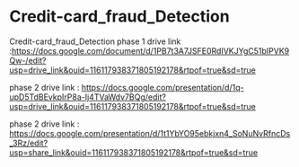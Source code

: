 # Credit-card_fraud_Detection
Credit-card_fraud_Detection
phase 1 drive link :https://docs.google.com/document/d/1PB7t3A7JSFE0RdIVKJYgC51bIPVK9Qw-/edit?usp=drive_link&ouid=116117938371805192178&rtpof=true&sd=true

phase 2 drive link : https://docs.google.com/presentation/d/1q-upD5TdBEvkpIrP8a-Ij4TVaWdv7BQg/edit?usp=drive_link&ouid=116117938371805192178&rtpof=true&sd=true

phase 2 drive link : https://docs.google.com/presentation/d/1t1YbYO95ebkjxn4_SoNuNvRfncDs_3Rz/edit?usp=share_link&ouid=116117938371805192178&rtpof=true&sd=true
